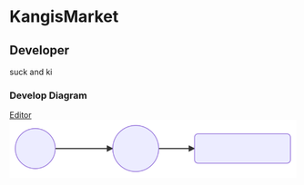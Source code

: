 

# KangisMarket



## Developer

suck and ki

### Develop Diagram
[Editor](https://mermaidjs.github.io/mermaid-live-editor/)
<img src="https://github.com/ghk829/KangisMarket/blob/develop/static/ServiceLogic.svg"></img>

